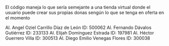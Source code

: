 El código maneja lo que sería semejante a una tienda virtual donde el usuario puede crear
sus propias donas sengún lo que se tenga en oferta en el momento

Al. Angel Oziel Carrillo Díaz de León  ID: 500062
Al. Fernando Dávalos Gutiérrez         ID: 233133
Al. Elijah Domínguez Estrada           ID: 197981
Al. Héctor Guerrero Villa              ID: 300513
Al. Diego Emilio Venegas Flores        ID: 300038
